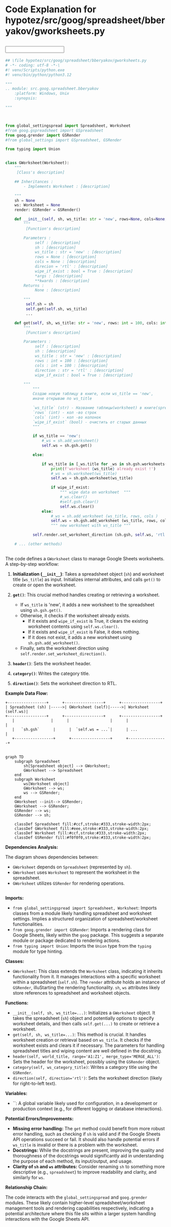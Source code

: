 # Code Explanation for hypotez/src/goog/spreadsheet/bberyakov/gworksheets.py

## <input code>

```python
## \file hypotez/src/goog/spreadsheet/bberyakov/gworksheets.py
# -*- coding: utf-8 -*-\
#! venv/Scripts/python.exe
#! venv/bin/python/python3.12

"""
.. module: src.goog.spreadsheet.bberyakov 
	:platform: Windows, Unix
	:synopsis:

"""



from global_settingspread import Spreadsheet, Worksheet
#from goog.gspreadsheet import GSpreadsheet
from goog.grender import GSRender
#from global_settings import GSpreadsheet, GSRender

from typing import Union


class GWorksheet(Worksheet):
    """
     [Class's description]

    ## Inheritances : 
        - Implements Worksheet : [description]

    """
    sh = None
    ws: Worksheet = None
    render: GSRender = GSRender()

    def __init__(self, sh, ws_title: str = 'new', rows=None, cols=None, direcion='rtl', wipe_if_exist: bool = True, *args, **kwards) -> None:
        """
         [Function's description]

        Parameters : 
             self : [description]
             sh : [description]
             ws_title : str = 'new' : [description]
             rows = None : [description]
             cols = None : [description]
             direcion = 'rtl' : [description]
             wipe_if_exist : bool = True : [description]
             *args : [description]
             **kwards : [description]
        Returns : 
             None : [description]

        """
         self.sh = sh
         self.get(self.sh, ws_title)
         ...

    def get(self, sh, ws_title: str = 'new', rows: int = 100, cols: int = 100, direction: str = 'rtl', wipe_if_exist: bool = True):
        """
         [Function's description]

        Parameters : 
             self : [description]
             sh : [description]
             ws_title : str = 'new' : [description]
             rows : int = 100 : [description]
             cols : int = 100 : [description]
             direction : str = 'rtl' : [description]
             wipe_if_exist : bool = True : [description]

        """
            """
            Создаю новую таблицу в книге, если ws_title == 'new', 
            иначе открываю по ws_title 

            `ws_title` (str) - Название таблицы(worksheet) в книге(spreadsheet) 
            `rows` (int) - кол -во строк 
            `cols` (int) - кол -во колонок 
            `wipe_if_exist` (bool) - очистить от старых данных
            """

            if ws_title == 'new':
                #_ws = sh.add_worksheet()
                self.ws = sh.gsh.get()

            else:

                if ws_title in [_ws.title for _ws in sh.gsh.worksheets()]:
                    print(f'worksheet {ws_title} already exist !')
                    #_ws = sh.worksheet(ws_title)
                    self.ws = sh.gsh.worksheet(ws_title)

                    if wipe_if_exist:
                        """ wipe data on worksheet  """
                        #_ws.clear()
                        #self.gsh.clear()
                        self.ws.clear()
                else:
                    #_ws = sh.add_worksheet (ws_title, rows, cols )
                    self.ws = sh.gsh.add_worksheet (ws_title, rows, cols )
                    """ new worksheet with ws_title """

            self.render.set_worksheet_direction (sh.gsh, self.ws, 'rtl')

    # ... (other methods)
```

## <algorithm>

The code defines a `GWorksheet` class to manage Google Sheets worksheets.  A step-by-step workflow:

1. **Initialization (`__init__`)**:  Takes a spreadsheet object (`sh`) and worksheet title (`ws_title`) as input. Initializes internal attributes, and calls `get()` to create or open the worksheet.


2. **`get()`**: This crucial method handles creating or retrieving a worksheet.
   - If `ws_title` is 'new', it adds a new worksheet to the spreadsheet using `sh.gsh.get()`.
   - Otherwise, it checks if the worksheet already exists.
     - If it exists and `wipe_if_exist` is True, it clears the existing worksheet contents using `self.ws.clear()`.
     - If it exists and `wipe_if_exist` is False, it does nothing.
     - If it does not exist, it adds a new worksheet using `sh.gsh.add_worksheet()`.
   - Finally, sets the worksheet direction using `self.render.set_worksheet_direction()`.


3. **`header()`**: Sets the worksheet header.


4. **`category()`**: Writes the category title.


5. **`direction()`**: Sets the worksheet direction to RTL.


**Example Data Flow:**

```
+-----------------+      +-----------------+      +-----------------+
| Spreadsheet (sh) |----->| GWorksheet (self)|----->| Worksheet (self.ws)|
+-----------------+      +-----------------+      +-----------------+
   |                |      |                  |      |                  |
   |   `sh.gsh`      |      |  `self.ws = ...`|      | ...                |
   +-----------------+      +-----------------+      +-----------------+
```


## <mermaid>

```mermaid
graph TD
    subgraph Spreadsheet
        sh[Spreadsheet object] --> GWorksheet;
        GWorksheet --> Spreadsheet
    end
    subgraph Worksheet
        ws[Worksheet object]
        GWorksheet --> ws;
        ws --> GSRender;
    end
    GWorksheet --init--> GSRender;
    GWorksheet --> GSRender;
    GSRender --> ws;
    GSRender --> sh;
    
    classDef Spreadsheet fill:#ccf,stroke:#333,stroke-width:2px;
    classDef GWorksheet fill:#eee,stroke:#333,stroke-width:2px;
    classDef Worksheet fill:#ccf,stroke:#333,stroke-width:2px;
    classDef GSRender fill:#f0f0f0,stroke:#333,stroke-width:2px;
```

**Dependencies Analysis:**

The diagram shows dependencies between:

- `GWorksheet` depends on `Spreadsheet` (represented by `sh`).
- `GWorksheet` uses `Worksheet` to represent the worksheet in the spreadsheet.
- `GWorksheet` utilizes `GSRender` for rendering operations.


## <explanation>

**Imports:**

- `from global_settingspread import Spreadsheet, Worksheet`: Imports classes from a module likely handling spreadsheet and worksheet settings.  Implies a structured organization of spreadsheet/worksheet functionalities.
- `from goog.grender import GSRender`: Imports a rendering class for Google Sheets, likely within the `goog` package. This suggests a separate module or package dedicated to rendering actions.
- `from typing import Union`: Imports the `Union` type from the `typing` module for type hinting.


**Classes:**

- `GWorksheet`: This class extends the `Worksheet` class, indicating it inherits functionality from it. It manages interactions with a specific worksheet within a spreadsheet (`self.sh`).  The `render` attribute holds an instance of `GSRender`, illuStarting the rendering functionality. `sh`, `ws` attributes likely store references to spreadsheet and worksheet objects.

**Functions:**

- `__init__(self, sh, ws_title=...)`: Initializes a `GWorksheet` object. It takes the spreadsheet (`sh`) object and potentially options to specify worksheet details, and then calls `self.get(...)` to create or retrieve a worksheet.
- `get(self, sh, ws_title=...)`: This method is crucial.  It handles worksheet creation or retrieval based on `ws_title`. It checks if the worksheet exists and clears it if necessary.  The parameters for handling spreadsheet titles and wiping content are well defined in the docstring.
- `header(self, world_title, range='A1:Z1', merge_type='MERGE_ALL')`: Sets the header for the worksheet, possibly using the `GSRender` object.
- `category(self, ws_category_title)`: Writes a category title using the `GSRender`.
- `direction(self, direction='rtl')`: Sets the worksheet direction (likely for right-to-left text).


**Variables:**

- ``: A global variable likely used for configuration, in a development or production context (e.g., for different logging or database interactions).


**Potential Errors/Improvements:**

- **Missing error handling:** The `get` method could benefit from more robust error handling, such as checking if `sh` is valid and if the Google Sheets API operations succeed or fail.  It should also handle potential errors if `ws_title` is invalid or there is a problem with the worksheet.
- **Docstrings:** While the docstrings are present, improving the quality and thoroughness of the docstrings would significantly aid in understanding the purpose of each method, its input/output, and usage.
- **Clarity of `sh` and `ws` attributes:** Consider renaming `sh` to something more descriptive (e.g., `spreadsheet`) to improve readability and clarity, and similarly for `ws`.

**Relationship Chain:**

The code interacts with the `global_settingspread` and `goog.grender` modules.  These likely contain higher-level spreadsheet/worksheet management tools and rendering capabilities respectively, indicating a potential architecture where this file sits within a larger system handling interactions with the Google Sheets API.